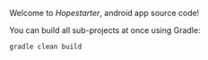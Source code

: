Welcome to _Hopestarter_, android app source code!

You can build all sub-projects at once using Gradle:

`gradle clean build`


